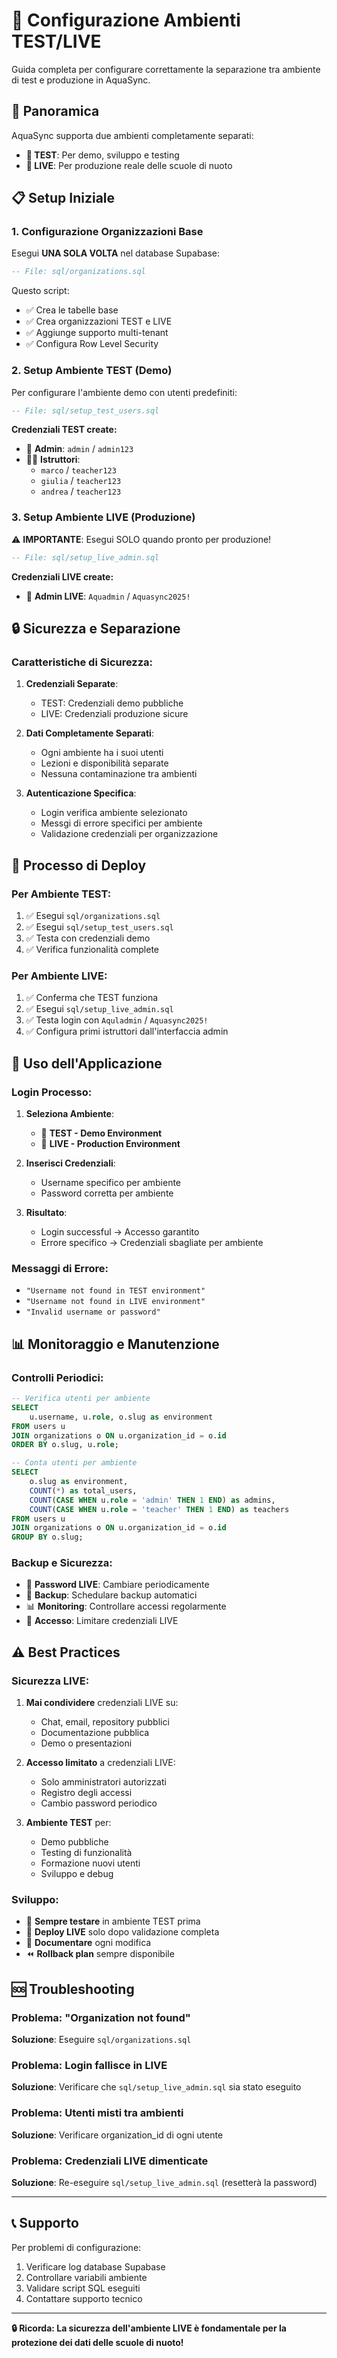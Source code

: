 # 🔐 Configurazione Ambienti TEST/LIVE

Guida completa per configurare correttamente la separazione tra ambiente di test e produzione in AquaSync.

## 🎯 Panoramica

AquaSync supporta due ambienti completamente separati:

- **🧪 TEST**: Per demo, sviluppo e testing
- **🚀 LIVE**: Per produzione reale delle scuole di nuoto

## 📋 Setup Iniziale

### 1. Configurazione Organizzazioni Base

Esegui **UNA SOLA VOLTA** nel database Supabase:

```sql
-- File: sql/organizations.sql
```

Questo script:
- ✅ Crea le tabelle base
- ✅ Crea organizzazioni TEST e LIVE
- ✅ Aggiunge supporto multi-tenant
- ✅ Configura Row Level Security

### 2. Setup Ambiente TEST (Demo)

Per configurare l'ambiente demo con utenti predefiniti:

```sql
-- File: sql/setup_test_users.sql
```

**Credenziali TEST create:**
- 👑 **Admin**: `admin` / `admin123`
- 👨‍🏫 **Istruttori**:
  - `marco` / `teacher123`
  - `giulia` / `teacher123`
  - `andrea` / `teacher123`

### 3. Setup Ambiente LIVE (Produzione)

⚠️ **IMPORTANTE**: Esegui SOLO quando pronto per produzione!

```sql
-- File: sql/setup_live_admin.sql
```

**Credenziali LIVE create:**
- 👑 **Admin LIVE**: `Aquadmin` / `Aquasync2025!`

## 🔒 Sicurezza e Separazione

### Caratteristiche di Sicurezza:

1. **Credenziali Separate**:
   - TEST: Credenziali demo pubbliche
   - LIVE: Credenziali produzione sicure

2. **Dati Completamente Separati**:
   - Ogni ambiente ha i suoi utenti
   - Lezioni e disponibilità separate
   - Nessuna contaminazione tra ambienti

3. **Autenticazione Specifica**:
   - Login verifica ambiente selezionato
   - Messgi di errore specifici per ambiente
   - Validazione credenziali per organizzazione

## 🚀 Processo di Deploy

### Per Ambiente TEST:
1. ✅ Esegui `sql/organizations.sql`
2. ✅ Esegui `sql/setup_test_users.sql`
3. ✅ Testa con credenziali demo
4. ✅ Verifica funzionalità complete

### Per Ambiente LIVE:
1. ✅ Conferma che TEST funziona
2. ✅ Esegui `sql/setup_live_admin.sql`
3. ✅ Testa login con `Aquladmin` / `Aquasync2025!`
4. ✅ Configura primi istruttori dall'interfaccia admin

## 🔧 Uso dell'Applicazione

### Login Processo:

1. **Seleziona Ambiente**:
   - 🧪 **TEST - Demo Environment**
   - 🚀 **LIVE - Production Environment**

2. **Inserisci Credenziali**:
   - Username specifico per ambiente
   - Password corretta per ambiente

3. **Risultato**:
   - Login successful → Accesso garantito
   - Errore specifico → Credenziali sbagliate per ambiente

### Messaggi di Errore:

- `"Username not found in TEST environment"`
- `"Username not found in LIVE environment"`
- `"Invalid username or password"`

## 📊 Monitoraggio e Manutenzione

### Controlli Periodici:

```sql
-- Verifica utenti per ambiente
SELECT
    u.username, u.role, o.slug as environment
FROM users u
JOIN organizations o ON u.organization_id = o.id
ORDER BY o.slug, u.role;

-- Conta utenti per ambiente
SELECT
    o.slug as environment,
    COUNT(*) as total_users,
    COUNT(CASE WHEN u.role = 'admin' THEN 1 END) as admins,
    COUNT(CASE WHEN u.role = 'teacher' THEN 1 END) as teachers
FROM users u
JOIN organizations o ON u.organization_id = o.id
GROUP BY o.slug;
```

### Backup e Sicurezza:

- 🔐 **Password LIVE**: Cambiare periodicamente
- 💾 **Backup**: Schedulare backup automatici
- 📊 **Monitoring**: Controllare accessi regolarmente
- 🚫 **Accesso**: Limitare credenziali LIVE

## ⚠️ Best Practices

### Sicurezza LIVE:

1. **Mai condividere** credenziali LIVE su:
   - Chat, email, repository pubblici
   - Documentazione pubblica
   - Demo o presentazioni

2. **Accesso limitato** a credenziali LIVE:
   - Solo amministratori autorizzati
   - Registro degli accessi
   - Cambio password periodico

3. **Ambiente TEST** per:
   - Demo pubbliche
   - Testing di funzionalità
   - Formazione nuovi utenti
   - Sviluppo e debug

### Sviluppo:

- 🧪 **Sempre testare** in ambiente TEST prima
- 🚀 **Deploy LIVE** solo dopo validazione completa
- 📝 **Documentare** ogni modifica
- ⏪ **Rollback plan** sempre disponibile

## 🆘 Troubleshooting

### Problema: "Organization not found"
**Soluzione**: Eseguire `sql/organizations.sql`

### Problema: Login fallisce in LIVE
**Soluzione**: Verificare che `sql/setup_live_admin.sql` sia stato eseguito

### Problema: Utenti misti tra ambienti
**Soluzione**: Verificare organization_id di ogni utente

### Problema: Credenziali LIVE dimenticate
**Soluzione**: Re-eseguire `sql/setup_live_admin.sql` (resetterà la password)

---

## 📞 Supporto

Per problemi di configurazione:
1. Verificare log database Supabase
2. Controllare variabili ambiente
3. Validare script SQL eseguiti
4. Contattare supporto tecnico

---

**🔒 Ricorda: La sicurezza dell'ambiente LIVE è fondamentale per la protezione dei dati delle scuole di nuoto!**